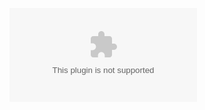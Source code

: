 ![Click here to download this example scenery in MSFS converted format](MySimpleScenery/MySimpleScenery.zip)

